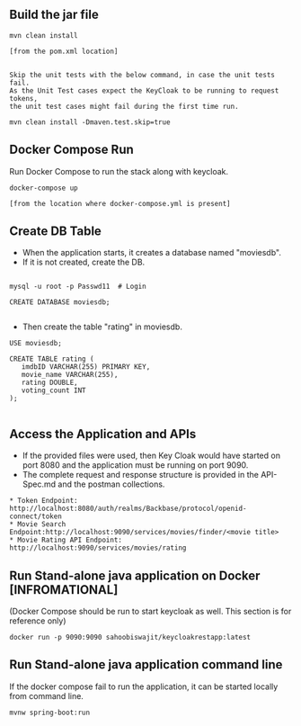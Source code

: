 ## Build the jar file

```
mvn clean install 

[from the pom.xml location]


Skip the unit tests with the below command, in case the unit tests fail. 
As the Unit Test cases expect the KeyCloak to be running to request tokens, 
the unit test cases might fail during the first time run.

mvn clean install -Dmaven.test.skip=true 

```


## Docker Compose Run 

Run Docker Compose to run the stack along with keycloak.

```
docker-compose up

[from the location where docker-compose.yml is present]

```

## Create DB Table

* When the application starts, it creates a database named "moviesdb".
* If it is not created, create the DB.

```

mysql -u root -p Passwd11  # Login

CREATE DATABASE moviesdb;
 
```

* Then create the table "rating" in moviesdb.

```
USE moviesdb;

CREATE TABLE rating (
   imdbID VARCHAR(255) PRIMARY KEY,
   movie_name VARCHAR(255),
   rating DOUBLE,
   voting_count INT
);


```



## Access the Application and APIs

* If the provided files were used, then Key Cloak would have started on port 8080 and the application must be running on port 9090.
* The complete request and response structure is provided in the API-Spec.md and the postman collections.

```
* Token Endpoint: http://localhost:8080/auth/realms/Backbase/protocol/openid-connect/token
* Movie Search Endpoint:http://localhost:9090/services/movies/finder/<movie title>
* Movie Rating API Endpoint: http://localhost:9090/services/movies/rating
```

## Run Stand-alone java application on Docker [INFROMATIONAL]

(Docker Compose should be run to start keycloak as well. This section is for reference only)

```
docker run -p 9090:9090 sahoobiswajit/keycloakrestapp:latest

```
 
## Run Stand-alone java application command line

If the docker compose fail to run the application, it can be started locally from command line.

```
mvnw spring-boot:run 

```
  